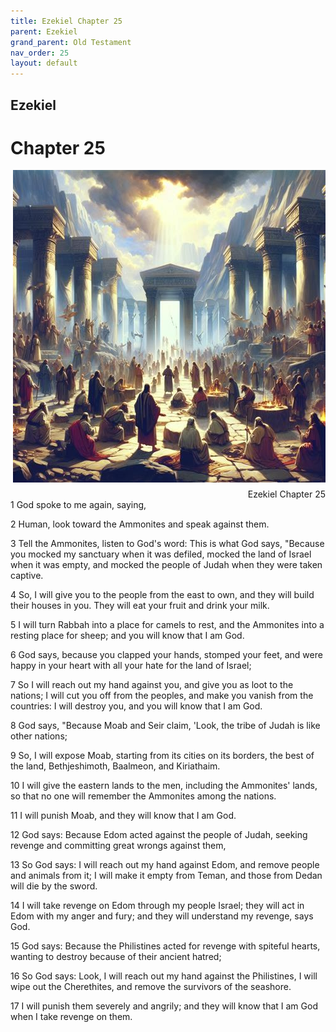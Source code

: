 ```yaml
---
title: Ezekiel Chapter 25
parent: Ezekiel
grand_parent: Old Testament
nav_order: 25
layout: default
---
```


## Ezekiel

# Chapter 25

<div style="clear: both; text-align: right;">
    <img src="/assets/Image/Ezekiel/500/25.jpg" alt="Ezekiel Chapter 25" class="chapter-image" style="max-width: 100%; height: auto; float: right; margin: 0 0 10px 10px; padding-left: 10%;">
    <figcaption style="font-size: 14px;">Ezekiel Chapter 25</figcaption>
</div>
1 God spoke to me again, saying,

2 Human, look toward the Ammonites and speak against them.

3 Tell the Ammonites, listen to God's word: This is what God says, "Because you mocked my sanctuary when it was defiled, mocked the land of Israel when it was empty, and mocked the people of Judah when they were taken captive.

4 So, I will give you to the people from the east to own, and they will build their houses in you. They will eat your fruit and drink your milk.

5 I will turn Rabbah into a place for camels to rest, and the Ammonites into a resting place for sheep; and you will know that I am God.

6 God says, because you clapped your hands, stomped your feet, and were happy in your heart with all your hate for the land of Israel;

7 So I will reach out my hand against you, and give you as loot to the nations; I will cut you off from the peoples, and make you vanish from the countries: I will destroy you, and you will know that I am God.

8 God says, "Because Moab and Seir claim, 'Look, the tribe of Judah is like other nations;

9 So, I will expose Moab, starting from its cities on its borders, the best of the land, Bethjeshimoth, Baalmeon, and Kiriathaim.

10 I will give the eastern lands to the men, including the Ammonites' lands, so that no one will remember the Ammonites among the nations.

11 I will punish Moab, and they will know that I am God.

12 God says: Because Edom acted against the people of Judah, seeking revenge and committing great wrongs against them,

13 So God says: I will reach out my hand against Edom, and remove people and animals from it; I will make it empty from Teman, and those from Dedan will die by the sword.

14 I will take revenge on Edom through my people Israel; they will act in Edom with my anger and fury; and they will understand my revenge, says God.

15 God says: Because the Philistines acted for revenge with spiteful hearts, wanting to destroy because of their ancient hatred;

16 So God says: Look, I will reach out my hand against the Philistines, I will wipe out the Cherethites, and remove the survivors of the seashore.

17 I will punish them severely and angrily; and they will know that I am God when I take revenge on them.



